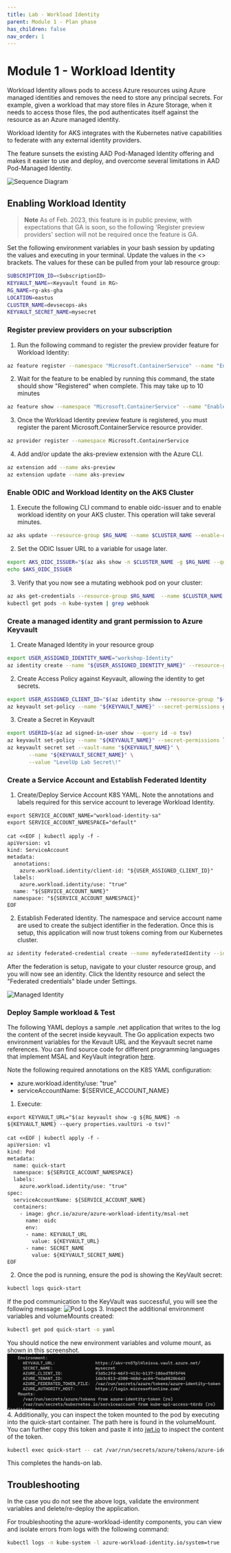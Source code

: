 ```yaml
---
title: Lab - Workload Identity
parent: Module 1 - Plan phase
has_children: false
nav_order: 1
---
```

# Module 1 - Workload Identity

Workload Identity allows pods to access Azure resources using Azure managed identities and removes the need to store any principal secrets.  For example, given a workload that may store files in Azure Storage,  when it needs to access those files, the pod authenticates itself against the resource as an Azure managed identity.

Workload Identity for AKS integrates with the Kubernetes native capabilities to federate with any external identity providers.

The feature sunsets the existing AAD Pod-Managed Identity offering and makes it easier to use and deploy, and overcome several limitations in AAD Pod-Managed Identity.

![Sequence Diagram](../../assets/images/module1/aks-workload-identity-model.png)

## Enabling Workload Identity

> **Note**
> As of Feb. 2023, this feature is in public preview, with expectations that GA is soon, so the following 'Register preview providers' section will not be required once the feature is GA.

Set the following environment variables in your bash session by updating the values and executing in your terminal. Update the values in the <> brackets. The values for these can be pulled from your lab resource group:

```bash
SUBSCRIPTION_ID=<SubscriptionID>
KEYVAULT_NAME=<Keyvault found in RG>
RG_NAME=rg-aks-gha
LOCATION=eastus
CLUSTER_NAME=devsecops-aks
KEYVAULT_SECRET_NAME=mysecret
```

### Register preview providers on your subscription

1. Run the following command to register the preview provider feature for Workload Identity:
```bash
az feature register --namespace "Microsoft.ContainerService" --name "EnableWorkloadIdentityPreview"
```
2. Wait for the feature to be enabled by running this command, the state should show "Registered" when complete. This may take up to 10 minutes
```bash
az feature show --namespace "Microsoft.ContainerService" --name "EnableWorkloadIdentityPreview"
```
3. Once the Workload Identity preview feature is registered, you must register the parent Microsoft.ContainerService resource provider.
```bash
az provider register --namespace Microsoft.ContainerService
```
4. Add and/or update the aks-preview extension with the Azure CLI.
```bash
az extension add --name aks-preview 
az extension update --name aks-preview
```

### Enable ODIC and Workload Identity on the AKS Cluster

<!-- Internal Ref note: Consider changing this to update in the Bicep template instead of running by CLI.
-->

1. Execute the following CLI command to enable oidc-issuer and to enable workload identity on your AKS cluster. This operation will take several minutes.
```bash
az aks update --resource-group $RG_NAME --name $CLUSTER_NAME --enable-oidc-issuer --enable-workload-identity
```
2. Set the ODIC Issuer URL to a variable for usage later. 
```bash
export AKS_OIDC_ISSUER="$(az aks show -n $CLUSTER_NAME -g $RG_NAME --query "oidcIssuerProfile.issuerUrl" -otsv)"
echo $AKS_OIDC_ISSUER
```
3. Verify that you now see a mutating webhook pod on your cluster:
```bash
az aks get-credentials --resource-group $RG_NAME  --name $CLUSTER_NAME --admin
kubectl get pods -n kube-system | grep webhook
```

### Create a managed identity and grant permission to Azure Keyvault

1. Create Managed Identity in your resource group
```bash
export USER_ASSIGNED_IDENTITY_NAME="workshop-Identity"
az identity create --name "${USER_ASSIGNED_IDENTITY_NAME}" --resource-group "${RG_NAME}" --location "${LOCATION}" --subscription "${SUBSCRIPTION_ID}"
```
2. Create Access Policy against Keyvault, allowing the identity to get secrets.
```bash
export USER_ASSIGNED_CLIENT_ID="$(az identity show --resource-group "${RG_NAME}" --name "${USER_ASSIGNED_IDENTITY_NAME}" --query 'clientId' -otsv)"
az keyvault set-policy --name "${KEYVAULT_NAME}" --secret-permissions get --spn "${USER_ASSIGNED_CLIENT_ID}"
```
3. Create a Secret in Keyvault
```bash
export USERID=$(az ad signed-in-user show --query id -o tsv)
az keyvault set-policy --name "${KEYVAULT_NAME}" --secret-permissions list set get --object-id $USERID
az keyvault secret set --vault-name "${KEYVAULT_NAME}" \
       --name "${KEYVAULT_SECRET_NAME}" \
       --value "LevelUp Lab Secret\!"
```

### Create a Service Account and Establish Federated Identity

1. Create/Deploy Service Account K8S YAML. Note the annotations and labels required for this service account to leverage Workload Identity.
   
```
export SERVICE_ACCOUNT_NAME="workload-identity-sa"
export SERVICE_ACCOUNT_NAMESPACE="default"

cat <<EOF | kubectl apply -f -
apiVersion: v1
kind: ServiceAccount
metadata:
  annotations:
    azure.workload.identity/client-id: "${USER_ASSIGNED_CLIENT_ID}"
  labels:
    azure.workload.identity/use: "true"
  name: "${SERVICE_ACCOUNT_NAME}"
  namespace: "${SERVICE_ACCOUNT_NAMESPACE}"
EOF
```

2. Establish Federated Identity. The namespace and service account name are used to create the subject identifier in the federation. Once this is setup, this application will now trust tokens coming from our Kubernetes cluster.
```bash
az identity federated-credential create --name myfederatedIdentity --identity-name "${USER_ASSIGNED_IDENTITY_NAME}" --resource-group "${RG_NAME}" --issuer "${AKS_OIDC_ISSUER}" --subject system:serviceaccount:"${SERVICE_ACCOUNT_NAMESPACE}":"${SERVICE_ACCOUNT_NAME}"
```

After the federation is setup, navigate to your cluster resource group, and you will now see an identity. Click the Identity resource and select the "Federated credentials" blade under Settings.

![Managed Identity](../../assets/images/module1/ManagedIdentity.png)

### Deploy Sample workload & Test

The following YAML deploys a sample .net application that writes to the log the content of the secret inside keyvault. The Go application expects two environment variables for the Kevault URL and the Keyvault secret name references. You can find source code for different programming languages that implement MSAL and KeyVault integration [here](https://github.com/Azure/azure-workload-identity/tree/main/examples).

Note the following required annotations on the K8S YAML configuration:

- azure.workload.identity/use: "true"
- serviceAccountName: ${SERVICE_ACCOUNT_NAME}

1. Execute: 
   
```
export KEYVAULT_URL="$(az keyvault show -g ${RG_NAME} -n ${KEYVAULT_NAME} --query properties.vaultUri -o tsv)"

cat <<EOF | kubectl apply -f -
apiVersion: v1
kind: Pod
metadata:
  name: quick-start
  namespace: ${SERVICE_ACCOUNT_NAMESPACE}
  labels:
    azure.workload.identity/use: "true"
spec:
  serviceAccountName: ${SERVICE_ACCOUNT_NAME}
  containers:
    - image: ghcr.io/azure/azure-workload-identity/msal-net
      name: oidc
      env:
      - name: KEYVAULT_URL
        value: ${KEYVAULT_URL}
      - name: SECRET_NAME
        value: ${KEYVAULT_SECRET_NAME}
EOF
```

2. Once the pod is running, ensure the pod is showing the KeyVault secret:
```bash
kubectl logs quick-start
```
If the pod communication to the KeyVault was successful, you will see the following message:
![Pod Logs](../../assets/images/module1/podlogs.png)
3. Inspect the additional environment variables and volumeMounts created:
```bash
kubectl get pod quick-start -o yaml
```
You should notice the new environment variables and volume mount, as shown in this screenshot.
![Pod YAML](../../assets/images/module1/podyaml.png)
4. Additionally, you can inspect the token mounted to the pod by executing into the quick-start container. The path here is found in the volumeMount. You can further copy this token and paste it into [jwt.io](https://jwt.io) to inspect the content of the token.
```bash
kubectl exec quick-start -- cat /var/run/secrets/azure/tokens/azure-identity-token
```

This completes the hands-on lab.

## Troubleshooting

In the case you do not see the above logs, validate the environment variables and delete/re-deploy the application.

For troubleshooting the azure-workload-identity components, you can view and isolate errors from logs with the following command:

```bash
kubectl logs -n kube-system -l azure-workload-identity.io/system=true  --since=1h | grep ^E
```

<!--
## Optional - Update Bicep template

- TBD
--->
